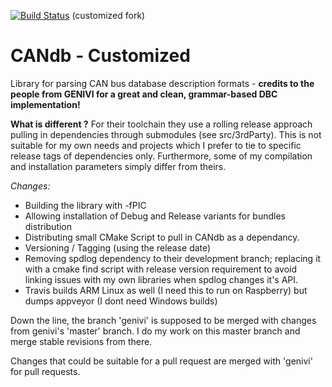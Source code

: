 [![Build Status](https://travis-ci.org/jenszo/CANdb.svg?branch=master)](https://travis-ci.org/jenszo/CANdb) (customized fork)
<br />

# CANdb - Customized
Library for parsing CAN bus database description formats - **credits to the people from GENIVI for a great and clean, grammar-based DBC implementation!**

**What is different ?**
For their toolchain they use a rolling release approach pulling in dependencies through submodules (see src/3rdParty).
This is not suitable for my own needs and projects which I prefer to tie to specific release tags of dependencies only.
Furthermore, some of my compilation and installation parameters simply differ from theirs.

*Changes:*
- Building the library with -fPIC
- Allowing installation of Debug and Release variants for bundles distribution
- Distributing small CMake Script to pull in CANdb as a dependancy.
- Versioning / Tagging (using the release date)
- Removing spdlog dependency to their development branch; replacing it with a cmake find script with release version requirement to avoid linking issues with my own libraries when spdlog changes it's API.
- Travis builds ARM Linux as well (I need this to run on Raspberry) but dumps appveyor (I dont need Windows builds)

Down the line, the branch 'genivi' is supposed to be merged with changes from genivi's 'master' branch.
I do my work on this master branch and merge stable revisions from there.

Changes that could be suitable for a pull request are merged with 'genivi' for pull requests.
